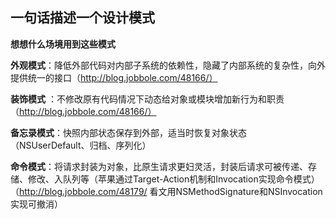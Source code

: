 ## 一句话描述一个设计模式

**想想什么场境用到这些模式** 



**外观模式**：降低外部代码对内部子系统的依赖性，隐藏了内部系统的复杂性，向外提供统一的接口（http://blog.jobbole.com/48166/）

**装饰模式** ：不修改原有代码情况下动态给对象或模块增加新行为和职责（http://blog.jobbole.com/48166/）





**备忘录模式**：快照内部状态保存到外部，适当时恢复对象状态（NSUserDefault、归档、序列化）

**命令模式**：将请求封装为对象，比原生请求更妇灵活，封装后请求可被传递、存储、修改、入队列等（苹果通过Target-Action机制和Invocation实现命令模式）（http://blog.jobbole.com/48179/  看文用NSMethodSignature和NSInvocation实现可撤消）

